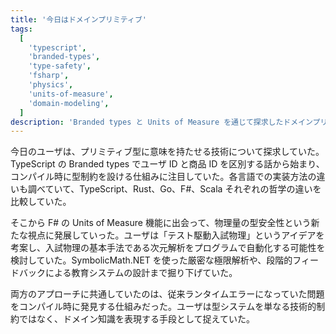 ```yaml
---
title: '今日はドメインプリミティブ'
tags:
  [
    'typescript',
    'branded-types',
    'type-safety',
    'fsharp',
    'physics',
    'units-of-measure',
    'domain-modeling',
  ]
description: 'Branded types と Units of Measure を通じて探求したドメインプリミティブの威力と型システムによる安全性保証の実践'
---
```


今日のユーザは、プリミティブ型に意味を持たせる技術について探求していた。TypeScript の Branded types でユーザ ID と商品 ID を区別する話から始まり、コンパイル時に型制約を設ける仕組みに注目していた。各言語での実装方法の違いも調べていて、TypeScript、Rust、Go、F#、Scala それぞれの哲学の違いを比較していた。

そこから F# の Units of Measure 機能に出会って、物理量の型安全性という新たな視点に発展していった。ユーザは「テスト駆動入試物理」というアイデアを考案し、入試物理の基本手法である次元解析をプログラムで自動化する可能性を検討していた。SymbolicMath.NET を使った厳密な極限解析や、段階的フィードバックによる教育システムの設計まで掘り下げていた。

両方のアプローチに共通していたのは、従来ランタイムエラーになっていた問題をコンパイル時に発見する仕組みだった。ユーザは型システムを単なる技術的制約ではなく、ドメイン知識を表現する手段として捉えていた。
